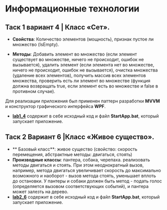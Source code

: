 # Информационные технологии

## Таск 1 вариант 4 | Класс «Сет».
* **Свойства**: Количество элементов (мощность), признак пустое ли множество (IsEmpty). 

* **Методы**: Добавить элемент во множество (если элемент существует во множестве, ничего не происходит, ошибок не вызывается), удалить элемент (если элемента нет во множестве, ничего не происходит, ошибок не вызывается), очистка множества (удаление всех элементов), получить массив всех элементов множества, проверить есть ли элемент во множестве (функция должна возвращать true, если элемент есть во множестве и false в противном случае).

Для реализации приложения был применен паттерн разработки **MVVM** и конструктор графического интерфейса **WPF**.

* [**lab1_4**](https://github.com/DanyaKalashnikov/IT.Labs/tree/main/lab1_4) содержит в себе исходный код и файл **StartApp.bat**, который запускает приложение.

## Таск 2 Вариант 6 |Класс «Живое существо».
* ** Базовый класс**: живое существо (свойство: скорость перемещения, абстрактные методы: двигаться, стоять)
* **Производные классы**: пантера, собака, черепаха. реализовать методы двигаться и стоять. При этом неоднократный вызов, например, метода двигаться увеличивает скорость до максимально возможного и наоборот - вызов метода стоять, уменьшает вплоть до остановки. У пантеры и собаки должен быть метод - подать голос (определяется вызовом соответствующих событий), и пантера может залезть на дерево.
* [**lab2_6**](https://github.com/DanyaKalashnikov/IT.Labs/tree/main/lab2_6) содержит в себе исходный код и файл **StartApp.bat**, который запускает приложение.